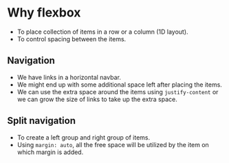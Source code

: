 # Why flexbox

- To place collection of items in a row or a column (1D layout).
- To control spacing between the items.

## Navigation

- We have links in a horizontal navbar.
- We might end up with some additional space left after placing the items.
- We can use the extra space around the items using `justify-content` or we can grow the size of links to take up the extra space.

## Split navigation

- To create a left group and right group of items.
- Using `margin: auto`, all the free space will be utilized by the item on which margin is added.
